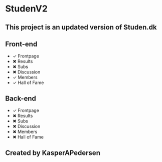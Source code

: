# StudenV2
## This project is an updated version of Studen.dk


## Front-end
* ✓ Frontpage
* ✖ Results
* ✖ Subs
* ✖ Discussion
* ✓ Members
* ✓ Hall of Fame


## Back-end
* ✓ Frontpage
* ✖ Results
* ✖ Subs
* ✖ Discussion
* ✖ Members
* ✖ Hall of Fame


## Created by KasperAPedersen